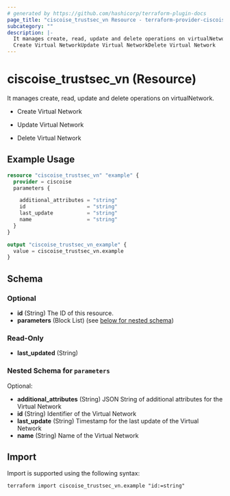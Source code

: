 ```yaml
---
# generated by https://github.com/hashicorp/terraform-plugin-docs
page_title: "ciscoise_trustsec_vn Resource - terraform-provider-ciscoise"
subcategory: ""
description: |-
  It manages create, read, update and delete operations on virtualNetwork.
  Create Virtual NetworkUpdate Virtual NetworkDelete Virtual Network
---
```


# ciscoise_trustsec_vn (Resource)

It manages create, read, update and delete operations on virtualNetwork.

- Create Virtual Network

- Update Virtual Network

- Delete Virtual Network

## Example Usage

```terraform
resource "ciscoise_trustsec_vn" "example" {
  provider = ciscoise
  parameters {

    additional_attributes = "string"
    id                    = "string"
    last_update           = "string"
    name                  = "string"
  }
}

output "ciscoise_trustsec_vn_example" {
  value = ciscoise_trustsec_vn.example
}
```

<!-- schema generated by tfplugindocs -->
## Schema

### Optional

- **id** (String) The ID of this resource.
- **parameters** (Block List) (see [below for nested schema](#nestedblock--parameters))

### Read-Only

- **last_updated** (String)

<a id="nestedblock--parameters"></a>
### Nested Schema for `parameters`

Optional:

- **additional_attributes** (String) JSON String of additional attributes for the Virtual Network
- **id** (String) Identifier of the Virtual Network
- **last_update** (String) Timestamp for the last update of the Virtual Network
- **name** (String) Name of the Virtual Network

## Import

Import is supported using the following syntax:

```shell
terraform import ciscoise_trustsec_vn.example "id:=string"
```
